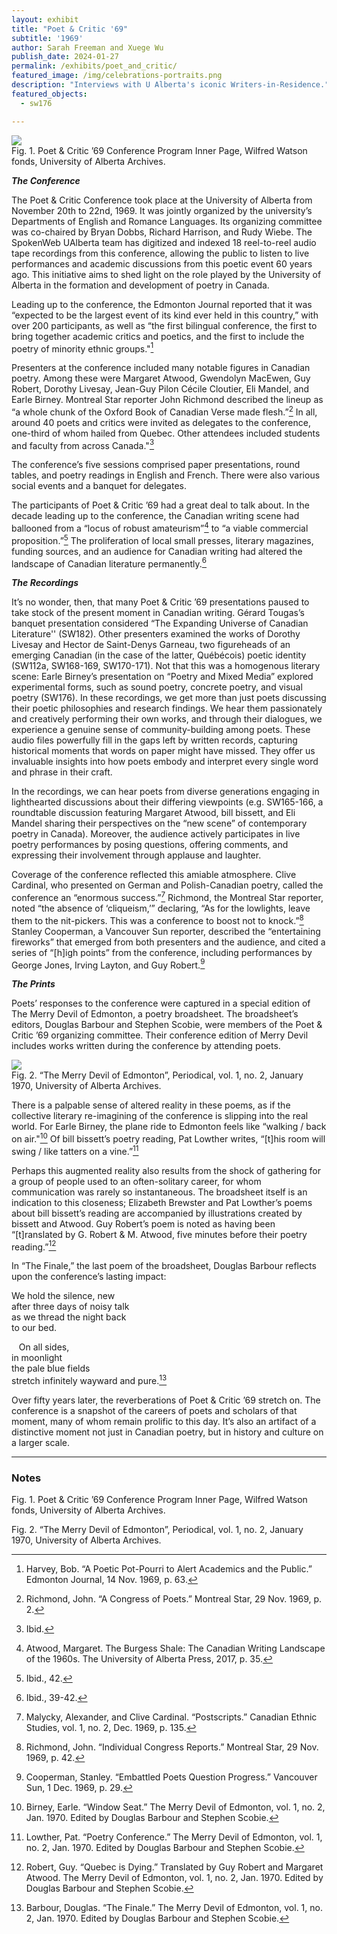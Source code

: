 ```yaml
---
layout: exhibit
title: "Poet & Critic '69"
subtitle: '1969'
author: Sarah Freeman and Xuege Wu
publish_date: 2024-01-27
permalink: /exhibits/poet_and_critic/
featured_image: /img/celebrations-portraits.png
description: "Interviews with U Alberta's iconic Writers-in-Residence."
featured_objects:
  - sw176

---
```


<div class = "figure left">
  <img src="{{ 'img/digtape.jpg' | absolute_url }}"/>
  <figcaption>Fig. 1. Poet & Critic ’69 Conference Program Inner Page, Wilfred Watson fonds, University of Alberta Archives.</figcaption>
</div>

**<i>The Conference</i>**

The Poet & Critic Conference took place at the University of Alberta from November 20th to 22nd, 1969. It was jointly organized by the university’s Departments of English and Romance Languages. Its organizing committee was co-chaired by Bryan Dobbs, Richard Harrison, and Rudy Wiebe. The SpokenWeb UAlberta team has digitized and indexed 18 reel-to-reel audio tape recordings from this conference, allowing the public to listen to live performances and academic discussions from this poetic event 60 years ago. This initiative aims to shed light on the role played by the University of Alberta in the formation and development of poetry in Canada.

Leading up to the conference, the Edmonton Journal reported that it was “expected to be the largest event of its kind ever held in this country,” with over 200 participants, as well as “the first bilingual conference, the first to bring together academic critics and poetics, and the first to include the poetry of minority ethnic groups."[^1]

Presenters at the conference included many notable figures in Canadian poetry. Among these were Margaret Atwood, Gwendolyn MacEwen, Guy Robert, Dorothy Livesay, Jean-Guy Pilon Cécile Cloutier, Eli Mandel, and Earle Birney. Montreal Star reporter John Richmond described the lineup as “a whole chunk of the Oxford Book of Canadian Verse made flesh.”[^2] In all, around 40 poets and critics were invited as delegates to the conference, one-third of whom hailed from Quebec. Other attendees included students and faculty from across Canada."[^3]

The conference’s five sessions comprised paper presentations, round tables, and poetry readings in English and French. There were also various social events and a banquet for delegates.

The participants of Poet & Critic ’69 had a great deal to talk about. In the decade leading up to the conference, the Canadian writing scene had ballooned from a “locus of robust amateurism”[^4] to “a viable commercial proposition.”[^5] The proliferation of local small presses, literary magazines, funding sources, and an audience for Canadian writing had altered the landscape of Canadian literature permanently.[^6]


**<i>The Recordings</i>**

It’s no wonder, then, that many Poet & Critic ’69 presentations paused to take stock of the present moment in Canadian writing. Gérard Tougas’s banquet presentation considered “The Expanding Universe of Canadian Literature'' (SW182). Other presenters examined the works of Dorothy Livesay and Hector de Saint-Denys Garneau, two figureheads of an emerging Canadian (in the case of the latter, Québécois) poetic identity (SW112a, SW168-169, SW170-171). Not that this was a homogenous literary scene: Earle Birney’s presentation on “Poetry and Mixed Media” explored experimental forms, such as sound poetry, concrete poetry, and visual poetry (SW176). In these recordings, we get more than just poets discussing their poetic philosophies and research findings. We hear them passionately and creatively performing their own works, and through their dialogues, we experience a genuine sense of community-building among poets. These audio files powerfully fill in the gaps left by written records, capturing historical moments that words on paper might have missed. They offer us invaluable insights into how poets embody and interpret every single word and phrase in their craft.

In the recordings, we can hear poets from diverse generations engaging in lighthearted discussions about their differing viewpoints (e.g. SW165-166, a roundtable discussion featuring Margaret Atwood, bill bissett, and Eli Mandel sharing their perspectives on the “new scene” of contemporary poetry in Canada). Moreover, the audience actively participates in live poetry performances by posing questions, offering comments, and expressing their involvement through applause and laughter.

Coverage of the conference reflected this amiable atmosphere. Clive Cardinal, who presented on German and Polish-Canadian poetry, called the conference an “enormous success.”[^7] Richmond, the Montreal Star reporter, noted “the absence of ‘cliqueism,’” declaring, “As for the lowlights, leave them to the nit-pickers. This was a conference to boost not to knock.”[^8] Stanley Cooperman, a Vancouver Sun reporter, described the “entertaining fireworks” that emerged from both presenters and the audience, and cited a series of “[h]igh points” from the conference, including performances by George Jones, Irving Layton, and Guy Robert.[^9]


**<i>The Prints</i>**

Poets’ responses to the conference were captured in a special edition of The Merry Devil of Edmonton, a poetry broadsheet. The broadsheet’s editors, Douglas Barbour and Stephen Scobie, were members of the Poet & Critic ’69 organizing committee. Their conference edition of Merry Devil includes works written during the conference by attending poets. 

<div class = "figure left">
  <img src="{{ '/img/celebrations-portraits.png' | absolute_url }}"/>
  <figcaption>Fig. 2. “The Merry Devil of Edmonton”, Periodical, vol. 1, no. 2, January 1970, University of Alberta Archives.</figcaption>
</div>

There is a palpable sense of altered reality in these poems, as if the collective literary re-imagining of the conference is slipping into the real world. For Earle Birney, the plane ride to Edmonton feels like “walking / back on air."[^10] Of bill bissett’s poetry reading, Pat Lowther writes, “[t]his room will swing / like tatters on a vine.”[^11]

Perhaps this augmented reality also results from the shock of gathering for a group of people used to an often-solitary career, for whom communication was rarely so instantaneous. The broadsheet itself is an indication to this closeness; Elizabeth Brewster and Pat Lowther’s poems about bill bissett’s reading are accompanied by illustrations created by bissett and Atwood. Guy Robert’s poem is noted as having been “[t]ranslated by G. Robert & M. Atwood, five minutes before their poetry reading.”[^12]

In “The Finale,” the last poem of the broadsheet, Douglas Barbour reflects upon the conference’s lasting impact:

We hold the silence, new  
after three days of noisy talk  
as we thread the night back  
to our bed.

&nbsp;&nbsp;&nbsp;On all sides,   
in moonlight  
the pale blue fields  
stretch infinitely wayward and pure.[^13]

Over fifty years later, the reverberations of Poet & Critic ’69 stretch on. The conference is a snapshot of the careers of poets and scholars of that moment, many of whom remain prolific to this day. It’s also an artifact of a distinctive moment not just in Canadian poetry, but in history and culture on a larger scale. 


---

### Notes

Fig. 1. Poet & Critic ’69 Conference Program Inner Page, Wilfred Watson fonds, University of Alberta Archives. 
  
Fig. 2. “The Merry Devil of Edmonton”, Periodical, vol. 1, no. 2, January 1970, University of Alberta Archives.

[^1]: Harvey, Bob. “A Poetic Pot-Pourri to Alert Academics and the Public.” Edmonton Journal, 14 Nov. 1969, p. 63.
  
[^2]: Richmond, John. “A Congress of Poets.” Montreal Star, 29 Nov. 1969, p. 2. 

[^3]: Ibid.

[^4]: Atwood, Margaret. The Burgess Shale: The Canadian Writing Landscape of the 1960s. The University of Alberta Press, 2017, p. 35.

[^5]: Ibid., 42.

[^6]: Ibid., 39-42.

[^7]: Malycky, Alexander, and Clive Cardinal. “Postscripts.” Canadian Ethnic Studies, vol. 1, no. 2, Dec. 1969, p. 135. 
  
[^8]: Richmond, John. “Individual Congress Reports.” Montreal Star, 29 Nov. 1969, p. 42. 

[^9]: Cooperman, Stanley. “Embattled Poets Question Progress.” Vancouver Sun, 1 Dec. 1969, p. 29.

[^10]: Birney, Earle. “Window Seat.” The Merry Devil of Edmonton, vol. 1, no. 2, Jan. 1970. Edited by Douglas Barbour and Stephen Scobie. 

[^11]: Lowther, Pat. “Poetry Conference.” The Merry Devil of Edmonton, vol. 1, no. 2, Jan. 1970. Edited by Douglas Barbour and Stephen Scobie. 

[^12]: Robert, Guy. “Quebec is Dying.” Translated by Guy Robert and Margaret Atwood. The Merry Devil of Edmonton, vol. 1, no. 2, Jan. 1970. Edited by Douglas Barbour and Stephen Scobie. 

[^13]: Barbour, Douglas. “The Finale.” The Merry Devil of Edmonton, vol. 1, no. 2, Jan. 1970. Edited by Douglas Barbour and Stephen Scobie. 

  
  
  
  
  

